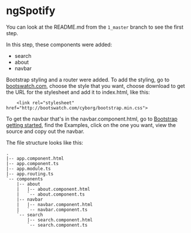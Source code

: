 # ngSpotify

You can look at the README.md from the `1_master` branch to see the first step.

In this step, these components were added:

* search
* about
* navbar

Bootstrap styling and a router were added.  To add the styling, go to [bootswatch.com](http://bootswatch.com/), choose the style that you want, choose download to get the URL for the stylesheet and add it to index.html, like this:
```
    <link rel="stylesheet" href="http://bootswatch.com/cyborg/bootstrap.min.css">
```
To get the navbar that's in the navbar.component.html, go to [Bootstrap getting started](http://bootswatch.com/), find the Examples, click on the one you want, view the source and copy out the navbar.

The file structure looks like this:
```
.
|-- app.component.html
|-- app.component.ts
|-- app.module.ts
|-- app.routing.ts
`-- components
    |-- about
    |   |-- about.component.html
    |   `-- about.component.ts
    |-- navbar
    |   |-- navbar.component.html
    |   `-- navbar.component.ts
    `-- search
        |-- search.component.html
        `-- search.component.ts
```
